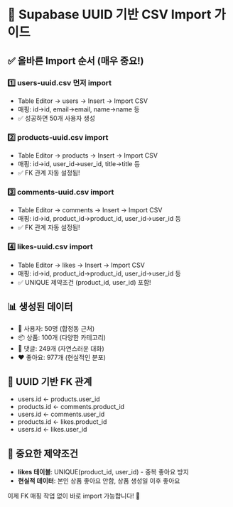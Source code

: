 # 🚀 Supabase UUID 기반 CSV Import 가이드

## ✅ 올바른 Import 순서 (매우 중요!)

### 1️⃣ users-uuid.csv 먼저 import
- Table Editor → users → Insert → Import CSV
- 매핑: id→id, email→email, name→name 등
- ✅ 성공하면 50개 사용자 생성

### 2️⃣ products-uuid.csv import  
- Table Editor → products → Insert → Import CSV
- 매핑: id→id, user_id→user_id, title→title 등
- ✅ FK 관계 자동 설정됨!

### 3️⃣ comments-uuid.csv import
- Table Editor → comments → Insert → Import CSV  
- 매핑: id→id, product_id→product_id, user_id→user_id 등
- ✅ FK 관계 자동 설정됨!

### 4️⃣ likes-uuid.csv import
- Table Editor → likes → Insert → Import CSV
- 매핑: id→id, product_id→product_id, user_id→user_id 등
- ✅ UNIQUE 제약조건 (product_id, user_id) 포함!

## 📊 생성된 데이터
- 👥 사용자: 50명 (합정동 근처)
- 📦 상품: 100개 (다양한 카테고리)
- 💬 댓글: 249개 (자연스러운 대화)
- ❤️ 좋아요: 977개 (현실적인 분포)

## 🔑 UUID 기반 FK 관계
- users.id ← products.user_id
- products.id ← comments.product_id  
- users.id ← comments.user_id
- products.id ← likes.product_id
- users.id ← likes.user_id

## 🚨 중요한 제약조건
- **likes 테이블**: UNIQUE(product_id, user_id) - 중복 좋아요 방지
- **현실적 데이터**: 본인 상품 좋아요 안함, 상품 생성일 이후 좋아요

이제 FK 매핑 작업 없이 바로 import 가능합니다! 🎉
